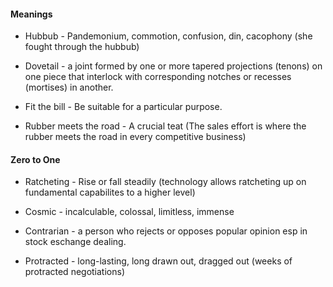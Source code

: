
#### Meanings

* Hubbub - Pandemonium, commotion, confusion, din, cacophony (she fought through the hubbub)

* Dovetail - a joint formed by one or more tapered projections (tenons) on one piece that interlock with corresponding notches or recesses (mortises) in another.

* Fit the bill - Be suitable for a particular purpose.

* Rubber meets the road - A crucial teat (The sales effort is where the rubber meets the road in every competitive business)

#### Zero to One

* Ratcheting - Rise or fall steadily (technology allows ratcheting up on fundamental capabilites to a higher level)

* Cosmic - incalculable, colossal, limitless, immense

* Contrarian - a person who rejects or opposes popular opinion esp in stock eschange dealing.

* Protracted - long-lasting, long drawn out, dragged out (weeks of protracted negotiations)
